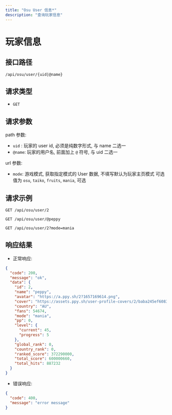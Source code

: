 ```yaml
---
title: "Osu User 信息*"
description: "查询玩家信息"
---
```


# 玩家信息

## 接口路径

`/api/osu/user/{uid|@name}`

## 请求类型

- `GET`

## 请求参数

path 参数:

- `uid` : 玩家的 user id, 必须是纯数字形式, 与 name 二选一
- `@name`: 玩家的用户名, 前面加上 `@` 符号, 与 uid 二选一

url 参数:

- `mode`: 游戏模式, 获取指定模式的 User 数据, 不填写默认为玩家主页模式
  可选值为 `osu`, `taiko`, `fruits`, `mania`, 可选

## 请求示例

```http request
GET /api/osu/user/2
```

```http request
GET /api/osu/user/@peppy
```

```http request
GET /api/osu/user/2?mode=mania
```

## 响应结果

- 正常响应:
```json
{
  "code": 200,
  "message": "ok",
  "data": {
    "id": 2,
    "name": "peppy",
    "avatar": "https://a.ppy.sh/2?1657169614.png",
    "cover": "https://assets.ppy.sh/user-profile-covers/2/baba245ef60834b769694178f8f6d4f6166c5188c740de084656ad2b80f1eea7.jpeg",
    "country": "AU",
    "fans": 54674,
    "mode": "mania",
    "pp": 0,
    "level": {
      "current": 45,
      "progress": 5
    },
    "global_rank": 0,
    "country_rank": 0,
    "ranked_score": 372290000,
    "total_score": 600000660,
    "total_hits": 887232
  }
}
```

- 错误响应:

```json
{
  "code": 400,
  "message": "error message"
}
```
